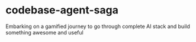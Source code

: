 # codebase-agent-saga
Embarking on a gamified journey to go through complete AI stack and build something awesome and useful
